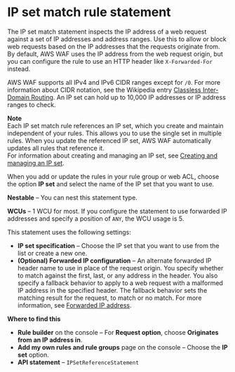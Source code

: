 # IP set match rule statement<a name="waf-rule-statement-type-ipset-match"></a>

The IP set match statement inspects the IP address of a web request against a set of IP addresses and address ranges\. Use this to allow or block web requests based on the IP addresses that the requests originate from\. By default, AWS WAF uses the IP address from the web request origin, but you can configure the rule to use an HTTP header like `X-Forwarded-For` instead\. 



AWS WAF supports all IPv4 and IPv6 CIDR ranges except for `/0`\. For more information about CIDR notation, see the Wikipedia entry [Classless Inter\-Domain Routing](https://en.wikipedia.org/wiki/Classless_Inter-Domain_Routing)\. An IP set can hold up to 10,000 IP addresses or IP address ranges to check\.

**Note**  
Each IP set match rule references an IP set, which you create and maintain independent of your rules\. This allows you to use the single set in multiple rules\. When you update the referenced IP set, AWS WAF automatically updates all rules that reference it\.   
For information about creating and managing an IP set, see [Creating and managing an IP set](waf-ip-set-managing.md)\.

When you add or update the rules in your rule group or web ACL, choose the option **IP set** and select the name of the IP set that you want to use\. 

**Nestable** – You can nest this statement type\. 

**WCUs** – 1 WCU for most\. If you configure the statement to use forwarded IP addresses and specify a position of `ANY`, the WCU usage is 5\.

This statement uses the following settings: 
+ **IP set specification** – Choose the IP set that you want to use from the list or create a new one\. 
+ **\(Optional\) Forwarded IP configuration** – An alternate forwarded IP header name to use in place of the request origin\. You specify whether to match against the first, last, or any address in the header\. You also specify a fallback behavior to apply to a web request with a malformed IP address in the specified header\. The fallback behavior sets the matching result for the request, to match or no match\. For more information, see [Forwarded IP address](waf-rule-statement-forwarded-ip-address.md)\. 

**Where to find this**
+ **Rule builder** on the console – For **Request option**, choose **Originates from an IP address in**\.
+ **Add my own rules and rule groups** page on the console – Choose the **IP set** option\.
+ **API statement** – `IPSetReferenceStatement`